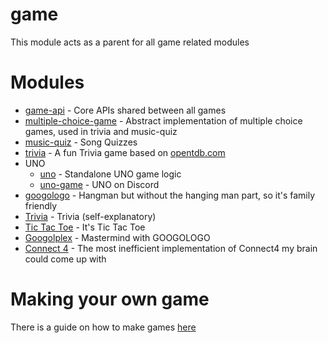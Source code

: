 # game
This module acts as a parent for all game related modules

# Modules
- [game-api](game-api) - Core APIs shared between all games
- [multiple-choice-game](multiple-choice-game) - Abstract implementation of multiple choice games, used in trivia and music-quiz
- [music-quiz](music-quiz) - Song Quizzes
- [trivia](trivia) - A fun Trivia game based on [opentdb.com](https://opentdb.com/)
- UNO
  - [uno](uno) - Standalone UNO game logic
  - [uno-game](uno-game) - UNO on Discord
- [googologo](googologo) - Hangman but without the hanging man part, so it's family friendly
- [Trivia](trivia) - Trivia (self-explanatory)
- [Tic Tac Toe](tic-tac-toe) - It's Tic Tac Toe
- [Googolplex](googolplex) - Mastermind with GOOGOLOGO
- [Connect 4](connect-four) - The most inefficient implementation of Connect4 my brain could come up with

# Making your own game

There is a guide on how to make games [here](game-api/GUIDE.md)
